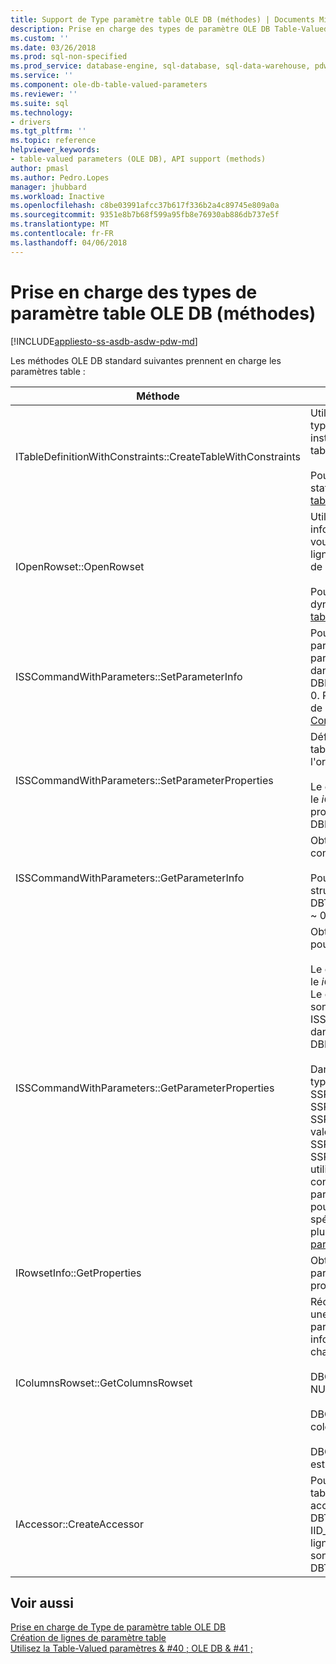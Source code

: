 ```yaml
---
title: Support de Type paramètre table OLE DB (méthodes) | Documents Microsoft
description: Prise en charge des types de paramètre OLE DB Table-Valued (méthodes)
ms.custom: ''
ms.date: 03/26/2018
ms.prod: sql-non-specified
ms.prod_service: database-engine, sql-database, sql-data-warehouse, pdw
ms.service: ''
ms.component: ole-db-table-valued-parameters
ms.reviewer: ''
ms.suite: sql
ms.technology:
- drivers
ms.tgt_pltfrm: ''
ms.topic: reference
helpviewer_keywords:
- table-valued parameters (OLE DB), API support (methods)
author: pmasl
ms.author: Pedro.Lopes
manager: jhubbard
ms.workload: Inactive
ms.openlocfilehash: c8be03991afcc37b617f336b2a4c89745e809a0a
ms.sourcegitcommit: 9351e8b7b68f599a95fb8e76930ab886db737e5f
ms.translationtype: MT
ms.contentlocale: fr-FR
ms.lasthandoff: 04/06/2018
---
```

# <a name="ole-db-table-valued-parameter-type-support-methods"></a>Prise en charge des types de paramètre table OLE DB (méthodes)
[!INCLUDE[appliesto-ss-asdb-asdw-pdw-md](../../../includes/appliesto-ss-asdb-asdw-pdw-md.md)]

  Les méthodes OLE DB standard suivantes prennent en charge les paramètres table :  
  
|Méthode|Prise en charge des paramètres table|  
|------------|-------------------------------------|  
|ITableDefinitionWithConstraints::CreateTableWithConstraints|Utilisée lorsque vous connaissez les informations de type du paramètre table, et que vous souhaitez instancier un objet d'ensemble de lignes de paramètre table en fonction des informations de type.<br /><br /> Pour plus d’informations, consultez « Scénario statique » dans [la création de lignes de paramètre table](../../oledb/ole-db-table-valued-parameters/table-valued-parameter-rowset-creation.md).|  
|IOpenRowset::OpenRowset|Utilisée lorsque vous ne connaissez pas les informations de type d'un paramètre table, et que vous souhaitez instancier un objet d'ensemble de lignes de paramètre table en fonction des informations de métadonnées extraites du serveur.<br /><br /> Pour plus d’informations, consultez « Scénario dynamique » dans [la création de lignes de paramètre table](../../oledb/ole-db-table-valued-parameters/table-valued-parameter-rowset-creation.md).|  
|ISSCommandWithParameters::SetParameterInfo|Pour spécifier un paramètre de commande de paramètre table, le consommateur Spécifie le type du paramètre en tant que « table » ou « DBTYPE_TABLE » dans le *pwszName* membre de la structure DBPARAMBINDINFO. Le *ulParamSize* est défini sur ~ 0. Pour plus d’informations, consultez « Spécification de paramètre table » dans [Executing Commands Containing Table-Valued paramètres](../../oledb/ole-db-table-valued-parameters/executing-commands-containing-table-valued-parameters.md).|  
|ISSCommandWithParameters::SetParameterProperties|Définit les propriétés spécifiques aux paramètres table, telles que le nom de schéma, le nom de type, l'ordre des colonnes et les colonnes par défaut.<br /><br /> Le consommateur Spécifie l’ordinal du paramètre dans le *iOrdinal* de la structure SSPARAMPROPS. Le jeu de propriétés demandé est DBPROPSET_SQLSERVERPARAMETER.|  
|ISSCommandWithParameters::GetParameterInfo|Obtient les types de tous les paramètres d'une commande spécifiée.<br /><br /> Pour les paramètres table, le *wType* champ de la structure DBPARAMINFO possède le type DBTYPE_TABLE. Le *ulParamSize* champ sera défini sur ~ 0 pour indiquer une longueur inconnue.|  
|ISSCommandWithParameters::GetParameterProperties|Obtient des informations de type supplémentaires pour les paramètres du type DBTYPE_TABLE.<br /><br /> Le consommateur Spécifie l’ordinal du paramètre dans le *iOrdinal* membre de la structure SSPARAMPROPS. Le consommateur peut demander des propriétés qui sont répertoriées sous ISSCommandWithParameters::SetParameterProperties dans le jeu de propriétés DBPROPSET_SQLSERVERPARAMETER.<br /><br /> Dans la mesure où le consommateur ne connaît pas le type de paramètre table, le fournisseur doit définir SSPROP_PARAM_TYPE_TYPENAME, SSPROP_PARAM_TYPE_SCHEMANAME et SSPROP_PARAM_TYPE_CATALOGNAME sur leurs valeurs correctes. Les propriétés restantes, SSPROP_PARAM_TABLE_DEFAULT_COLUMNS et SSPROP_PARAM_TABLE_COLUMN_SORT_ORDER, utilisent leurs valeurs par défaut. Une fois que le consommateur a découvert le nom de type de paramètre table, il utilise IOpenRowset::OpenRowset pour créer une instance de ce paramètre table, en spécifiant le nom du type de paramètre table. Pour plus d’informations, consultez [détection de Type de paramètre table](../../oledb/ole-db-table-valued-parameters/table-valued-parameter-type-discovery.md).|  
|IRowsetInfo::GetProperties|Obtient les propriétés de l'ensemble de lignes de paramètre table. Le consommateur peut utiliser ces propriétés pour optimiser la configuration des liaisons.|  
|IColumnsRowset::GetColumnsRowset|Récupère les informations de métadonnées relatives une table [!INCLUDE[ssNoVersion](../../../includes/ssnoversion-md.md)]. Pour les paramètres table, cette même interface fournit des informations de métadonnées détaillées à propos de chaque colonne, notamment les suivantes :<br /><br /> DBCOLUMN_FLAGS indique la possibilité de valeur NULL via le bit DBCOLUMNFLAGS_ISNULLABLE.<br /><br /> DBCOLUMN_ISUNIQUE indique si la colonne est une colonne d'identité.<br /><br /> DBCOLUMN_COMPUTEMODE indique si la colonne est calculée.|  
|IAccessor::CreateAccessor|Pour lier un objet d’ensemble de lignes de paramètre table à un paramètre de commande, vous créez un accesseur avec son *wType* membre a la valeur DBTYPE_TABLE. La structure DBOBJECT contiendra IID_IRowset ou toute autre interface objet ensemble de lignes valide dans le *iid* membre. Les autres champs sont traités de la même façon que DBTYPE_IUNKNOWN.|  
  
## <a name="see-also"></a>Voir aussi  
 [Prise en charge de Type de paramètre table OLE DB](../../oledb/ole-db-table-valued-parameters/ole-db-table-valued-parameter-type-support.md)   
 [Création de lignes de paramètre table](../../oledb/ole-db-table-valued-parameters/table-valued-parameter-rowset-creation.md)   
 [Utilisez la Table-Valued paramètres & #40 ; OLE DB & #41 ;](../../oledb/ole-db-how-to/use-table-valued-parameters-ole-db.md)  
  
  
